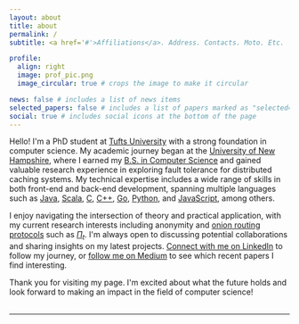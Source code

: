 ```yaml
---
layout: about
title: about
permalink: /
subtitle: <a href='#'>Affiliations</a>. Address. Contacts. Moto. Etc.

profile:
  align: right
  image: prof_pic.png
  image_circular: true # crops the image to make it circular

news: false # includes a list of news items
selected_papers: false # includes a list of papers marked as "selected={true}"
social: true # includes social icons at the bottom of the page
---
```


Hello! I'm a PhD student at [Tufts University](https://www.tufts.edu/) with a strong foundation in computer science. My academic journey began at the [University of New Hampshire](https://www.unh.edu/), where I earned my [B.S. in Computer Science](https://catalog.unh.edu/undergraduate/engineering-physical-sciences/programs-study/computer-science/computer-science-major-bs/) and gained valuable research experience in exploring fault tolerance for distributed caching systems. My technical expertise includes a wide range of skills in both front-end and back-end development, spanning multiple languages such as [Java](https://www.java.com), [Scala](https://www.scala-lang.org/), [C](<https://en.wikipedia.org/wiki/C_(programming_language)>), [C++](https://en.wikipedia.org/wiki/C%2B%2B), [Go](https://go.dev/), [Python](https://www.python.org/), and [JavaScript](https://en.wikipedia.org/wiki/JavaScript), among others.

I enjoy navigating the intersection of theory and practical application, with my current research interests including anonymity and [onion routing protocols](https://en.wikipedia.org/wiki/Onion_routing) such as _[Π<sub>t</sub>](https://eprint.iacr.org/2024/885.pdf)_. I'm always open to discussing potential collaborations and sharing insights on my latest projects. [Connect with me on LinkedIn](https://www.linkedin.com/in/hannah-marsh) to follow my journey, or [follow me on Medium](https://medium.com/@hannah.marsh_64502) to see which recent papers I find interesting.

Thank you for visiting my page. I'm excited about what the future holds and look forward to making an impact in the field of computer science!
<br><br>

---
